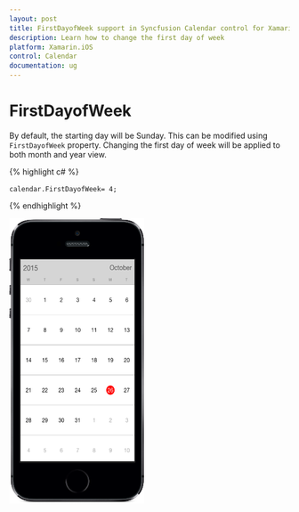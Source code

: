```yaml
---
layout: post
title: FirstDayofWeek support in Syncfusion Calendar control for Xamarin.iOS
description: Learn how to change the first day of week 
platform: Xamarin.iOS
control: Calendar
documentation: ug
---
```


# FirstDayofWeek

By default, the starting day will be Sunday. This can be modified using `FirstDayofWeek` property. Changing the first day of week will be applied to both month and year view.

{% highlight c# %}
	
	calendar.FirstDayofWeek= 4;
	
{% endhighlight %}

![](images/firstday_week.png)                                        




